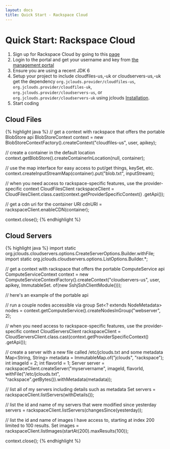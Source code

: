 ```yaml
---
layout: docs
title: Quick Start - Rackspace Cloud
---
```


# Quick Start: Rackspace Cloud

1. Sign up for Rackspace Cloud by going to this [page](https://www.rackspacecloud.com/signup)
2. Login to the portal and get your username and key from [the management portal](https://manage.rackspacecloud.com/Login.do)
3. Ensure you are using a recent JDK 6
4. Setup your project to include cloudfiles-us,-uk or cloudservers-us,-uk
	get the dependency `org.jclouds.provider/cloudfiles-us`, `org.jclouds.provider/cloudfiles-uk`, 
	`org.jclouds.provider/cloudservers-us`, or `org.jclouds.provider/cloudservers-uk`
	using jclouds [Installation](/documentation/userguide/installation-guide).
5. Start coding

## Cloud Files

{% highlight java %}
// get a context with rackspace that offers the portable BlobStore api
BlobStoreContext context = new BlobStoreContextFactory().createContext("cloudfiles-us", user, apikey);

// create a container in the default location
context.getBlobStore().createContainerInLocation(null, container);

// use the map interface for easy access to put/get things, keySet, etc.
context.createInputStreamMap(container).put("blob.txt", inputStream);

// when you need access to rackspace-specific features, use the provider-specific context
CloudFilesClient rackspaceClient = CloudFilesClient.class.cast(context.getProviderSpecificContext()
         .getApi());

// get a cdn uri for the container
URI cdnURI = rackspaceClient.enableCDN(container);

context.close();
{% endhighlight %}

## Cloud Servers
{% highlight java %}
import static org.jclouds.cloudservers.options.CreateServerOptions.Builder.withFile;
import static org.jclouds.cloudservers.options.ListOptions.Builder.*;

// get a context with rackspace that offers the portable ComputeService api
 ComputeServiceContext context = new ComputeServiceContextFactory().createContext("cloudservers-us", user, apikey,
                                                         ImmutableSet.<Module> of(new SshjSshClientModule()));

 // here's an example of the portable api

 // run a couple nodes accessible via group
 Set<? extends NodeMetadata> nodes = context.getComputeService().createNodesInGroup("webserver", 2);
 
 // when you need access to rackspace-specific features, use the provider-specific context
 CloudServersClient rackspaceClient = CloudServersClient.class.cast(context.getProviderSpecificContext()
          .getApi());
 
 
 // create a server with a new file called /etc/jclouds.txt and some metadata
 Map<String, String> metadata = ImmutableMap.of("jclouds", "rackspace");
 int imageId = 2;
 int flavorId = 1;
 Server server = rackspaceClient.createServer("myservername", imageId, flavorId,
        withFile("/etc/jclouds.txt", "rackspace".getBytes()).withMetadata(metadata));

 // list all of my servers including details such as metadata
 Set<Server> servers = rackspaceClient.listServers(withDetails());

 // list the id and name of my servers that were modified since yesterday
 servers = rackspaceClient.listServers(changesSince(yesterday));

 // list the id and name of images I have access to, starting at index 200 limited to 100 results.
 Set<Image> images = rackspaceClient.listImages(startAt(200).maxResults(100));

 context.close();
{% endhighlight %}